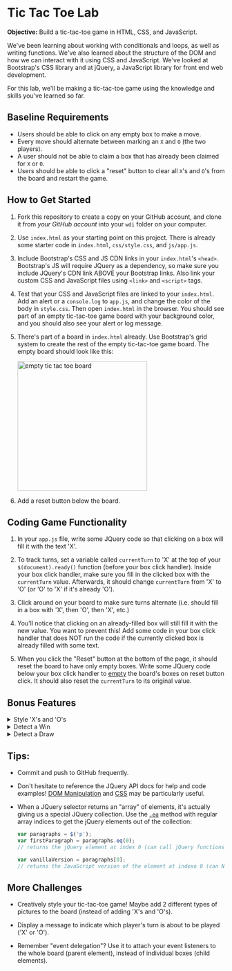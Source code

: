 # Tic Tac Toe Lab

**Objective:** Build a tic-tac-toe game in HTML, CSS, and JavaScript.


We've been learning about working with conditionals and loops, as well as writing functions. We've also learned about the structure of the DOM and how we can interact with it using CSS and JavaScript. We've looked at Bootstrap's CSS library and at jQuery, a JavaScript library for front end web development.

For this lab, we'll be making a tic-tac-toe game using the knowledge and skills you've learned so far.

## Baseline Requirements
* Users should be able to click on any empty box to make a move.   
* Every move should alternate between marking an `X` and `O` (the two players).  
* A user should not be able to claim a box that has already been claimed for `X` or `O`.
* Users should be able to click a "reset" button to clear all `X`'s and `O`'s from the board and restart the game.

## How to Get Started

1. Fork this repository to create a copy on your GitHub account, and clone it from *your GitHub account* into your `wdi` folder on your computer.

2. Use `index.html` as your starting point on this project. There is already some starter code in `index.html`, `css/style.css`, and `js/app.js`.

1. Include Bootstrap's CSS and JS CDN links in your `index.html`'s `<head>`. Bootstrap's JS will require JQuery as a dependency, so make sure you include JQuery's CDN link ABOVE your Bootstrap links. Also link your custom CSS and JavaScript files using `<link>` and `<script>` tags.

3. Test that your CSS and JavaScript files are linked to your `index.html`. Add an alert or a `console.log` to `app.js`, and change the color of the body in `style.css`. Then open `index.html` in the browser. You should see part of an empty tic-tac-toe game board with your background color, and you should also see your alert or log message.

1. There's part of a board in `index.html` already. Use Bootstrap's grid system to create the rest of the empty tic-tac-toe game board. The empty board should look like this:

    <img src="board.png" width="300px" alt="empty tic tac toe board">

1. Add a reset button below the board.


## Coding Game Functionality

1. In your `app.js` file, write some JQuery code so that clicking on a box will fill it with the text 'X'.

1. To track turns, set a variable called `currentTurn` to 'X' at the top of your `$(document).ready()` function (before your box click handler). Inside your box click handler, make sure you fill in the clicked box with the `currentTurn` value. Afterwards, it should change `currentTurn` from 'X' to 'O' (or 'O' to 'X' if it's already 'O').

1. Click around on your board to make sure turns alternate (i.e. should fill in a box with 'X', then 'O', then 'X', etc.)

1. You'll notice that clicking on an already-filled box will still fill it with the new value. You want to prevent this! Add some code in your box click handler that does NOT run the code if the currently clicked box is already filled with some text.

1. When you click the "Reset" button at the bottom of the page, it should reset the board to have only empty boxes. Write some JQuery code below your box click handler to [empty](https://api.jquery.com/empty/) the board's boxes on reset button click. It should also reset the `currentTurn` to its original value.

## Bonus Features 

<details><summary>Style 'X's and 'O's</summary><p>Use JQuery to add a CSS class to the box when a player makes a move – e.g. all boxes with an 'X' could have a blue background, and all boxes with an 'O' could have a red background. (Not sure how? Use JQuery's `.css()` or `.addClass()` method)</p></details>

<details><summary>Detect a Win</summary>
    <ul>
        <li><details><summary>What are all the ways to win?</summary><p>Start by listing all the ways to win at tic-tac-toe. There are 8 winning combinations.<p></details></li>
        <li><details><summary>When do you check if there has been a winner?</summary>Check for a winner every time someone adds an 'X' or 'O' to the board.</p></details>  </li>
        <li><details><summary>When do I show a winner alert?</summary>When a winner is detected, use an `alert` to announce which player won!</details></li>
    </ul>
</details>

<details><summary>Detect a Draw</summary><p>The game can end when someone wins or when the board fills up. How can you check whether the board is full?</p></details>

## Tips:

* Commit and push to GitHub frequently.

* Don't hesitate to reference the JQuery API docs for help and code examples! <a href="https://api.jquery.com/category/manipulation/">DOM Manipulation</a> and <a href="https://api.jquery.com/category/css/">CSS</a> may be particularly useful.

* When a JQuery selector returns an "array" of elements, it's actually giving us a special JQuery collection. Use the  [`.eq`](https://api.jquery.com/eq/) method with regular array indices to get the jQuery elements out of the collection:

   ```js
   var paragraphs = $('p');
   var firstParagraph = paragraphs.eq(0); 
   // returns the jQuery element at index 0 (can call jQuery functions on `firstParagraph` bc it is a JQuery object)
   
   var vanillaVersion = paragraphs[0]; 
   // returns the JavaScript version of the element at indexo 0 (can NOT call jQuery functions on `vanillaVersion` bc it is NOT a JQuery object)
   ```
   
<!--
## Submission

* Once you've finished the assignment and pushed your work to GitHub, you will fill out the daily pulse check with a link on Monday.
* When we come back, you'll show off your tic-tac-toe game in a "science fair" style open presentation!
-->


## More Challenges

* Creatively style your tic-tac-toe game! Maybe add 2 different types of pictures to the board (instead of adding 'X's and 'O's).

* Display a message to indicate which player's turn is about to be played ('X' or 'O').

* Remember "event delegation"? Use it to attach your event listeners to the whole board (parent element), instead of individual boxes (child elements).
